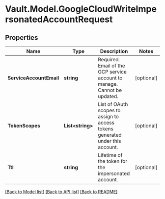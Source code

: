 # Vault.Model.GoogleCloudWriteImpersonatedAccountRequest

## Properties

Name | Type | Description | Notes
------------ | ------------- | ------------- | -------------
**ServiceAccountEmail** | **string** | Required. Email of the GCP service account to manage. Cannot be updated. | [optional] 
**TokenScopes** | **List&lt;string&gt;** | List of OAuth scopes to assign to access tokens generated under this account. | [optional] 
**Ttl** | **string** | Lifetime of the token for the impersonated account. | [optional] 

[[Back to Model list]](../README.md#documentation-for-models) [[Back to API list]](../README.md#documentation-for-api-endpoints) [[Back to README]](../README.md)


